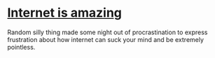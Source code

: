 <h1> <a href=http://internet.rhinocerosdu85.com/> Internet is amazing </a> </h1>
<p> Random silly thing made some night out of procrastination to express frustration about how internet can suck your mind and be extremely pointless. </p>
